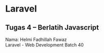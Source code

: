# Laravel
**Tugas 4 – Berlatih Javascript**
---
Nama: Helmi Fadhillah Fawaz <br>
Laravel - Web Development  Batch 40

